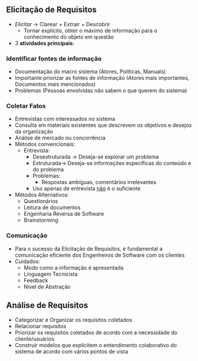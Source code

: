 ## Elicitação de Requisitos
- *Elicitar* -> Clarear + Extrair + Descobrir
	- Tornar explícito, obter o máximo de informação para o conhecimento do objeto em questão
- 3 **atividades principais**:
### Identificar fontes de informação
- Documentação do macro sistema (Atores, Políticas, Manuais)
- Importante priorizar as fontes de informação (Atores mais importantes, Documentos mais mencionados)
- Problemas (Pessoas envolvidas não sabem o que querem do sistema)
### Coletar Fatos
- Entrevistas com interessados no sistema
- Consulta em materiais existentes que descrevem os objetivos e desejos da organização
- Análise de mercado ou concorrência
- Métodos convencionais:
	- Entrevista:
		- Desestruturada -> Deseja-se explorar um problema
		- Estruturada-> Deseja-se informações específicas do conteúdo e do problema
		- Problemas:
			- Respostas ambíguas, comentários irrelevantes
		- Uso apenas de entrevista <u>não</u> é o suficiente
- Métodos Alternativos:
	- Questionários
	- Leitura de documentos
	- Engenharia Reversa de Software
	- Brainstorming
### Comunicação
- Para o sucesso da Elicitação de Requisitos, é fundamental a comunicação eficiente dos Engenheiros de Software com os clientes 
- Cuidados:
	- Modo como a informação é apresentada
	- Linguagem Tecnicista
	- Feedback
	- Nível de Abstração
## Análise de Requisitos
- Categorizar e Organizar os requisitos coletados
- Relacionar requisitos
- Priorizar os requisitos coletados de acordo com a necessidade do cliente/usuários
- Construir modelos que explicitem o entendimento colaborativo do sistema de acordo com vários pontos de vista